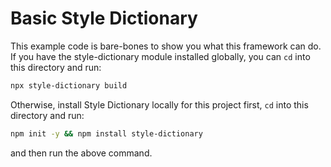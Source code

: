 # Basic Style Dictionary

This example code is bare-bones to show you what this framework can do. If you have the style-dictionary module installed globally, you can `cd` into this directory and run:

```bash
npx style-dictionary build
```

Otherwise, install Style Dictionary locally for this project first, `cd` into this directory and run:

```bash
npm init -y && npm install style-dictionary
```

and then run the above command.
